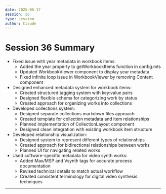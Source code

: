 ```yaml
---
date: 2025-05-17
session: 36
type: session
author: Claude
---
```


# Session 36 Summary

- Fixed issue with year metadata in workbook items:
  - Added the year property to getWorkbookItems function in config.mts
  - Updated WorkbookViewer component to display year metadata
  - Fixed infinite loop issue in WorkbookViewer by removing Content component
- Designed enhanced metadata system for workbook items:
  - Created structured tagging system with key:value pairs
  - Designed flexible schema for categorizing work by status
  - Created approach for organizing works into collections
- Developed collections system:
  - Designed separate collections markdown files approach
  - Created template for collection metadata and item relationships
  - Planned implementation of CollectionLayout component
  - Designed clean integration with existing workbook item structure
- Developed relationship visualization:
  - Designed system to represent different types of relationships
  - Created approach for bidirectional relationships between works
  - Planned UI for navigating related works
- Used software-specific metadata for video synth works:
  - Added Max/MSP and Vsynth tags for accurate process documentation
  - Revised technical details to match actual workflow
  - Created consistent terminology for digital video synthesis techniques

---